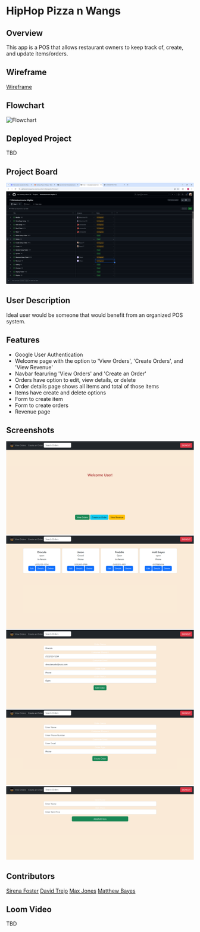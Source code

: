 # HipHop Pizza n Wangs

## Overview
This app is a POS that allows restaurant owners to keep track of, create, and update items/orders.

## Wireframe
[Wireframe](https://www.figma.com/design/4y3EZddALuBR3ouSEM57Np/MVP?node-id=0-1&node-type=canvas&t=sNaqoi6ohs28JMhP-0)

## Flowchart
![Flowchart](https://files.slack.com/files-pri/T03F2SDTJ-F07LP366746/thisisteamname_flowchart.png)

## Deployed Project
TBD

## Project Board
![Project Board](./AppScreenshots/PorjectBoard.png)

## User Description
Ideal user would be someone that would benefit from an organized POS system.

## Features
- Google User Authentication
- Welcome page with the option to 'View Orders', 'Create Orders', and 'View Revenue'
- Navbar fearuring 'View Orders' and 'Create an Order'
- Orders have option to edit, view details, or delete
- Order details page shows all items and total of those items
- Items have create and delete options 
- Form to create item
- Form to create orders
- Revenue page

## Screenshots
![Welcome Page](./AppScreenshots/Welcome.png)
![View Orders](./AppScreenshots/ViewOrders.png)
![Edit Order](./AppScreenshots/EditOrder.png)
![Create Order](./AppScreenshots/CreateOrder.png)
![Add/Edit Item](./AppScreenshots/AddEditItem.png)

## Contributors 
[Sirena Foster](https://github.com/sirenabailie)
[David Trejo](https://github.com/Dtrjeo)
[Max Jones](https://github.com/MaxJones129)
[Matthew Bayes](https://github.com/Bayes77)

## Loom Video
TBD
